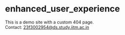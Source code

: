 # enhanced_user_experience
This is a demo site with a custom 404 page.  
Contact: 23f3002954@ds.study.iitm.ac.in

